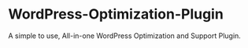 # WordPress-Optimization-Plugin
A simple to use, All-in-one WordPress Optimization and Support Plugin. 
